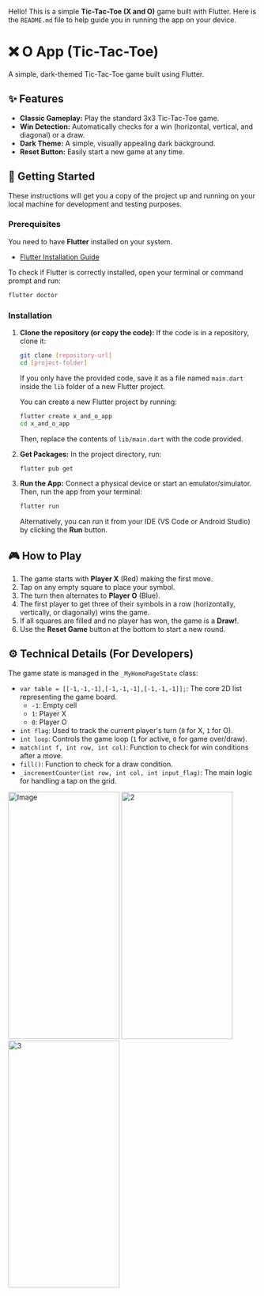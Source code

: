 Hello\! This is a simple **Tic-Tac-Toe (X and O)** game built with Flutter. Here is the `README.md` file to help guide you in running the app on your device.

# ❌ O App (Tic-Tac-Toe)

A simple, dark-themed Tic-Tac-Toe game built using Flutter.

## ✨ Features

* **Classic Gameplay:** Play the standard 3x3 Tic-Tac-Toe game.
* **Win Detection:** Automatically checks for a win (horizontal, vertical, and diagonal) or a draw.
* **Dark Theme:** A simple, visually appealing dark background.
* **Reset Button:** Easily start a new game at any time.

## 🚀 Getting Started

These instructions will get you a copy of the project up and running on your local machine for development and testing purposes.

### Prerequisites

You need to have **Flutter** installed on your system.
* [Flutter Installation Guide](https://flutter.dev/docs/get-started/install)

To check if Flutter is correctly installed, open your terminal or command prompt and run:

```bash
flutter doctor
````

### Installation

1.  **Clone the repository (or copy the code):**
    If the code is in a repository, clone it:

    ```bash
    git clone [repository-url]
    cd [project-folder]
    ```

    If you only have the provided code, save it as a file named `main.dart` inside the `lib` folder of a new Flutter project.

    You can create a new Flutter project by running:

    ```bash
    flutter create x_and_o_app
    cd x_and_o_app
    ```

    Then, replace the contents of `lib/main.dart` with the code provided.

2.  **Get Packages:**
    In the project directory, run:

    ```bash
    flutter pub get
    ```

3.  **Run the App:**
    Connect a physical device or start an emulator/simulator. Then, run the app from your terminal:

    ```bash
    flutter run
    ```

    Alternatively, you can run it from your IDE (VS Code or Android Studio) by clicking the **Run** button.

## 🎮 How to Play

1.  The game starts with **Player X** (Red) making the first move.
2.  Tap on any empty square to place your symbol.
3.  The turn then alternates to **Player O** (Blue).
4.  The first player to get three of their symbols in a row (horizontally, vertically, or diagonally) wins the game.
5.  If all squares are filled and no player has won, the game is a **Draw\!**.
6.  Use the **Reset Game** button at the bottom to start a new round.

## ⚙️ Technical Details (For Developers)

The game state is managed in the `_MyHomePageState` class:

  * `var table = [[-1,-1,-1],[-1,-1,-1],[-1,-1,-1]];`: The core 2D list representing the game board.
      * `-1`: Empty cell
      * `1`: Player X
      * `0`: Player O
  * `int flag`: Used to track the current player's turn (`0` for X, `1` for O).
  * `int loop`: Controls the game loop (`1` for active, `0` for game over/draw).
  * `match(int f, int row, int col)`: Function to check for win conditions after a move.
  * `fill()`: Function to check for a draw condition.
  * `_incrementCounter(int row, int col, int input_flag)`: The main logic for handling a tap on the grid.

<!-- end list -->

<img width="225" height="500" alt="Image" src="https://github.com/user-attachments/assets/d7db9ab3-2d85-4420-bb5c-e2d03b68bb2b" />
<img width="225" height="500" alt="2" src="https://github.com/user-attachments/assets/1cb5a2aa-60f5-47f8-96f3-d59c694dbf7e" />
<img width="225" height="500" alt="3" src="https://github.com/user-attachments/assets/ac93956e-a97f-4ca4-b16e-ae60806de6e6" />



